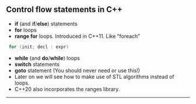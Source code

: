 ## Control flow statements in C++

- **if** (and i**f**/**else**) statements
- **for** loops
- **range for** loops. Introduced in C++11. Like “foreach”

```c++
 for (init; decl : expr)
```

- **while** (and **do**/**while**) loops
- **switch** statements
- **goto** statement (You should never need or use this!)
- Later on we will see how to make use of STL algorithms instead of loops.
- C++20 also incorporates the ranges library.


-----


